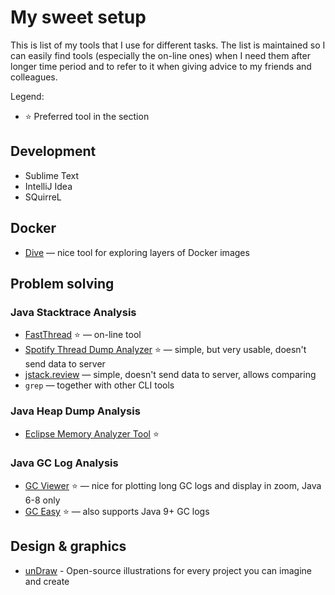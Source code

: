 
# My sweet setup

This is list of my tools that I use for different tasks. The list is maintained so I can easily find tools (especially the on-line ones) when I need them after longer time period and to refer to it when giving advice to my friends and colleagues.

Legend:

* ⭐️ Preferred tool in the section


## Development

* Sublime Text
* IntelliJ Idea
* SQuirreL

## Docker

* [Dive](https://github.com/wagoodman/dive) — nice tool for exploring layers of Docker images


## Problem solving

### Java Stacktrace Analysis

* [FastThread](https://fastthread.io) ⭐️ — on-line tool
* [Spotify Thread Dump Analyzer](https://spotify.github.io/threaddump-analyzer/) ⭐️ — simple, but very usable, doesn't send data to server
* [jstack.review](https://jstack.review/) — simple, doesn't send data to server, allows comparing
* `grep` — together with other CLI tools

### Java Heap Dump Analysis

* [Eclipse Memory Analyzer Tool](https://www.eclipse.org/mat/) ⭐️ 

### Java GC Log Analysis

* [GC Viewer](https://github.com/chewiebug/GCViewer) ⭐️ — nice for plotting long GC logs and display in zoom, Java 6-8 only
* [GC Easy](https://gceasy.io/index.jsp) ⭐️ — also supports Java 9+ GC logs

## Design & graphics

* [unDraw](https://undraw.co) - Open-source illustrations for every project you can imagine and create
